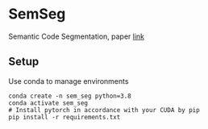 # SemSeg
Semantic Code Segmentation, paper [link](https://www.overleaf.com/project/6331cafdb13619ac9254afd8)

## Setup

Use conda to manage environments
```shell script
conda create -n sem_seg python=3.8
conda activate sem_seg
# Install pytorch in accordance with your CUDA by pip
pip install -r requirements.txt
```
